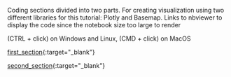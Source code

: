 Coding sections divided into two parts. For creating visualization using two different libraries for this tutorial: Plotly and Basemap.
Links to nbviewer to display the code since the notebook size too large to render

(CTRL + click) on Windows and Linux, (CMD + click) on MacOS

[first_section](https://nbviewer.org/github/sagarlimbu0/OCO2-OCO3/blob/main/ARSET_/Different_sections/first_section_vol_1_single_file_example.ipynb){:target="\_blank"}

[second_section](https://nbviewer.org/github/sagarlimbu0/OCO2-OCO3/blob/main/ARSET_/Different_sections/second_vol_1_single_file_example.ipynb){:target="\_blank"}

